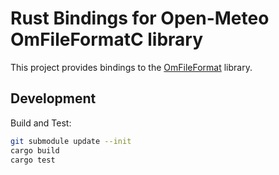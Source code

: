 # Rust Bindings for Open-Meteo OmFileFormatC library

This project provides bindings to the [OmFileFormat](https://github.com/open-meteo/om-file-format) library.

## Development

Build and Test:

```bash
git submodule update --init
cargo build
cargo test
```
